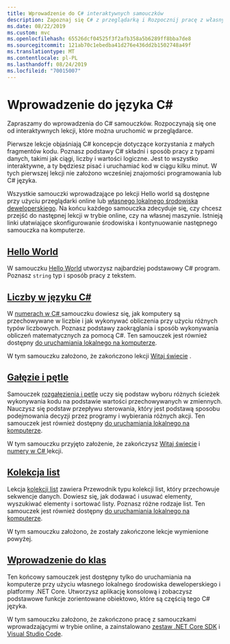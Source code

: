 ```yaml
---
title: Wprowadzenie do C# interaktywnych samouczków
description: Zapoznaj się C# z przeglądarką i Rozpocznij pracę z własnym środowiskiem programistycznym
ms.date: 08/22/2019
ms.custom: mvc
ms.openlocfilehash: 65526dcf04525f3f2afb358a5b6289ff8bba7de8
ms.sourcegitcommit: 121ab70c1ebedba41d276e436dd2b1502748a49f
ms.translationtype: MT
ms.contentlocale: pl-PL
ms.lasthandoff: 08/24/2019
ms.locfileid: "70015007"
---
```

# <a name="introduction-to-c"></a>Wprowadzenie do języka C\#

Zapraszamy do wprowadzenia do C# samouczków. Rozpoczynają się one od interaktywnych lekcji, które można uruchomić w przeglądarce.

Pierwsze lekcje objaśniają C# koncepcje dotyczące korzystania z małych fragmentów kodu. Poznasz podstawy C# składni i sposób pracy z typami danych, takimi jak ciągi, liczby i wartości logiczne. Jest to wszystko interaktywne, a ty będziesz pisać i uruchamiać kod w ciągu kilku minut. W tych pierwszej lekcji nie założono wcześniej znajomości programowania lub C# języka.

Wszystkie samouczki wprowadzające po lekcji Hello world są dostępne przy użyciu przeglądarki online lub [własnego lokalnego środowiska deweloperskiego](local-environment.md). Na końcu każdego samouczka zdecyduje się, czy chcesz przejść do następnej lekcji w trybie online, czy na własnej maszynie. Istnieją linki ułatwiające skonfigurowanie środowiska i kontynuowanie następnego samouczka na komputerze.

## <a name="hello-worldhello-worldyml"></a>[Hello World](hello-world.yml)

W samouczku [Hello World](hello-world.yml) utworzysz najbardziej podstawowy C# program. Poznasz `string` typ i sposób pracy z tekstem.

## <a name="numbers-in-cnumbers-in-csharpyml"></a>[Liczby w języku C#](numbers-in-csharp.yml)

W [numerach w C# ](numbers-in-csharp.yml) samouczku dowiesz się, jak komputery są przechowywane w liczbie i jak wykonywać obliczenia przy użyciu różnych typów liczbowych. Poznasz podstawy zaokrąglania i sposób wykonywania obliczeń matematycznych za pomocą C#. Ten samouczek jest również dostępny [do uruchamiania lokalnego na komputerze](numbers-in-csharp-local.md).

W tym samouczku założono, że zakończono lekcji [Witaj świecie](hello-world.yml) .

## <a name="branches-and-loopsbranches-and-loopsyml"></a>[Gałęzie i pętle](branches-and-loops.yml)

Samouczek [rozgałęzienia i pętle](branches-and-loops.yml) uczy się podstaw wyboru różnych ścieżek wykonywania kodu na podstawie wartości przechowywanych w zmiennych. Nauczysz się podstaw przepływu sterowania, który jest podstawą sposobu podejmowania decyzji przez programy i wybierania różnych akcji. Ten samouczek jest również dostępny [do uruchamiania lokalnego na komputerze](branches-and-loops-local.md).

W tym samouczku przyjęto założenie, że zakończysz [Witaj świecie](hello-world.yml) i [numery w C# ](numbers-in-csharp.yml) lekcji.

## <a name="list-collectionlist-collectionyml"></a>[Kolekcja list](list-collection.yml)

Lekcja [kolekcji list](list-collection.yml) zawiera Przewodnik typu kolekcji list, który przechowuje sekwencje danych. Dowiesz się, jak dodawać i usuwać elementy, wyszukiwać elementy i sortować listy. Poznasz różne rodzaje list. Ten samouczek jest również dostępny [do uruchamiania lokalnego na komputerze](arrays-and-collections.md).

W tym samouczku założono, że zostały zakończone lekcje wymienione powyżej.

## <a name="introduction-to-classesintroduction-to-classesmd"></a>[Wprowadzenie do klas](introduction-to-classes.md)

Ten końcowy samouczek jest dostępny tylko do uruchamiania na komputerze przy użyciu własnego lokalnego środowiska deweloperskiego i platformy .NET Core.
Utworzysz aplikację konsolową i zobaczysz podstawowe funkcje zorientowane obiektowo, które są częścią tego C# języka.

W tym samouczku założono, że zakończono pracę z samouczkami wprowadzającymi w trybie online, a zainstalowano [zestaw .NET Core SDK](https://www.microsoft.com/net/download) i [Visual Studio Code](https://code.visualstudio.com/).
